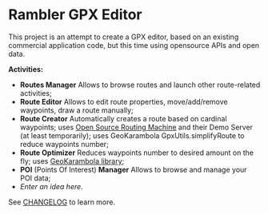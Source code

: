 Rambler GPX Editor
===================================

This project is an attempt to create a GPX editor, based on an existing commercial application code, 
but this time using opensource APIs and open data. 

**Activities:**

- **Routes Manager** Allows to browse routes and launch other route-related activities;
- **Route Editor** Allows to edit route properties, move/add/remove waypoints, draw a route manually;
- **Route Creator** Automatically creates a route based on cardinal waypoints; 
uses [Open Source Routing Machine](http://project-osrm.org) and their Demo Server (at least temporarily); 
uses GeoKarambola GpxUtils.simplifyRoute to reduce waypoints number;
- **Route Optimizer** Reduces waypoints number to desired amount on the fly; uses [GeoKarambola library](https://sourceforge.net/projects/geokarambola);
- **POI** (Points Of Interest) **Manager** Allows to browse and manage your POI data;
- *Enter an idea here.*

See [CHANGELOG](https://github.com/nwg-piotr/RamblerGPXEditor/blob/master/CHANGELOG.md) to learn more.
